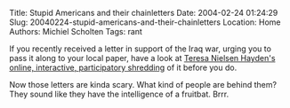 Title: Stupid Americans and their chainletters
Date: 2004-02-24 01:24:29
Slug: 20040224-stupid-americans-and-their-chainletters
Location: Home
Authors: Michiel Scholten
Tags: rant

<p>If you recently received a letter in support of the Iraq war, urging you to pass it along to your local paper, have a look at <a href="http://nielsenhayden.com/makinglight/archives/004756.html">Teresa Nielsen Hayden's online, interactive, participatory shredding</a> of it before you do.</p>
<p>Now those letters are kinda scary. What kind of people are behind them? They sound like they have the intelligence of a fruitbat. Brrr.</p>